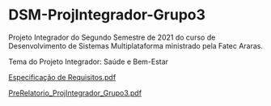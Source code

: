 # DSM-ProjIntegrador-Grupo3
Projeto Integrador do Segundo Semestre de 2021 do curso de Desenvolvimento de Sistemas Multiplataforma ministrado pela Fatec Araras.

Tema do Projeto Integrador: Saúde e Bem-Estar

[Especificação de Requisitos.pdf](https://github.com/CM200306/DSM-ProjIntegrador-Grupo3/files/7621950/Especificacao.de.Requisitos.pdf)

[PreRelatorio_ProjIntegrador_Grupo3.pdf](https://github.com/CM200306/DSM-ProjIntegrador-Grupo3/files/7621970/PreRelatorio_ProjIntegrador_Grupo3.pdf)
